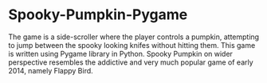 # Spooky-Pumpkin-Pygame
The game is a side-scroller where the player controls a pumpkin, attempting to jump between the spooky looking knifes without hitting them. This game is written using Pygame library in Python. Spooky Pumpkin on wider perspective resembles the addictive and very much popular game of early 2014, namely Flappy Bird.
